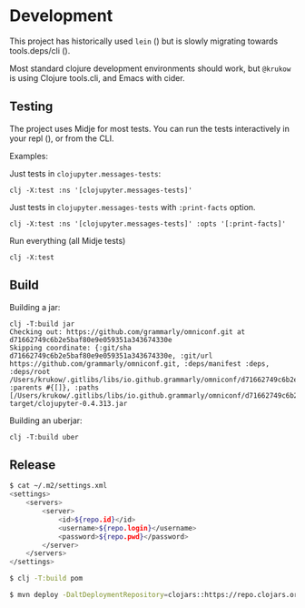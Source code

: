 # Development

This project has historically used `lein` () but is slowly migrating towards
tools.deps/cli ().

Most standard clojure development environments should work, but `@krukow` is
using Clojure tools.cli, and Emacs with cider.

## Testing

The project uses Midje for most tests. You can run the tests interactively in
your repl (), or from the CLI.


Examples:


Just tests in `clojupyter.messages-tests`:

```
clj -X:test :ns '[clojupyter.messages-tests]'
```


Just tests in `clojupyter.messages-tests` with `:print-facts` option.


```
clj -X:test :ns '[clojupyter.messages-tests]' :opts '[:print-facts]'
```

Run everything (all Midje tests)

```
clj -X:test
```


## Build


Building a jar:

```
clj -T:build jar
Checking out: https://github.com/grammarly/omniconf.git at d71662749c6b2e5baf80e9e059351a343674330e
Skipping coordinate: {:git/sha d71662749c6b2e5baf80e9e059351a343674330e, :git/url https://github.com/grammarly/omniconf.git, :deps/manifest :deps, :deps/root /Users/krukow/.gitlibs/libs/io.github.grammarly/omniconf/d71662749c6b2e5baf80e9e059351a343674330e, :parents #{[]}, :paths [/Users/krukow/.gitlibs/libs/io.github.grammarly/omniconf/d71662749c6b2e5baf80e9e059351a343674330e/src]}
target/clojupyter-0.4.313.jar
```

Building an uberjar:

```
clj -T:build uber
```

## Release



``` bash
$ cat ~/.m2/settings.xml
<settings>
    <servers>
        <server>
            <id>${repo.id}</id>
            <username>${repo.login}</username>
            <password>${repo.pwd}</password>
        </server>
    </servers>
</settings>

$ clj -T:build pom

$ mvn deploy -DaltDeploymentRepository=clojars::https://repo.clojars.org/ -Drepo.id=clojars -Drepo.login=krukow -Drepo.pwd="..."
```
